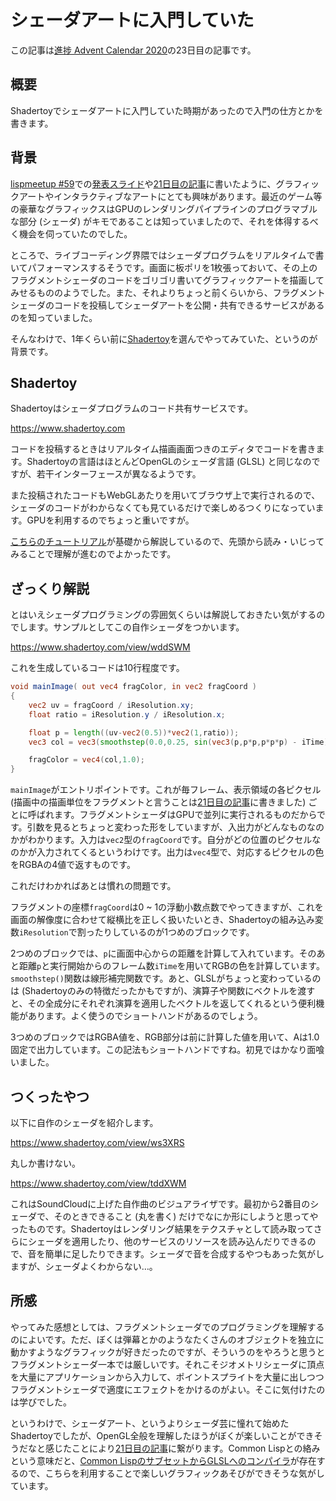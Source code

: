 # シェーダアートに入門していた

この記事は[進捗 Advent Calendar 2020](https://github.com/t-sin/shinchoku-advent-calendar-2020)の23日目の記事です。

## 概要

Shadertoyでシェーダアートに入門していた時期があったので入門の仕方とかを書きます。

## 背景

[lispmeetup #59](https://lisp.connpass.com/event/73796/)での[発表スライド](https://www.slideshare.net/t-sin/common-lisp-84288191)や[21日目の記事](2020-12-21.md)に書いたように、グラフィックアートやインタラクティブなアートにとても興味があります。最近のゲーム等の豪華なグラフィックスはGPUのレンダリングパイプラインのプログラマブルな部分 (シェーダ) がキモであることは知っていましたので、それを体得するべく機会を伺っていたのでした。

ところで、ライブコーディング界隈ではシェーダプログラムをリアルタイムで書いてパフォーマンスするそうです。画面に板ポリを1枚張っておいて、その上のフラグメントシェーダのコードをゴリゴリ書いてグラフィックアートを描画してみせるもののようでした。また、それよりちょっと前くらいから、フラグメントシェーダのコードを投稿してシェーダアートを公開・共有できるサービスがあるのを知っていました。

そんなわけで、1年くらい前に[Shadertoy](https://www.shadertoy.com/)を選んでやってみていた、というのが背景です。

## Shadertoy

Shadertoyはシェーダプログラムのコード共有サービスです。

https://www.shadertoy.com

コードを投稿するときはリアルタイム描画画面つきのエディタでコードを書きます。Shadertoyの言語はほとんどOpenGLのシェーダ言語 (GLSL) と同じなのですが、若干インターフェースが異なるようです。

また投稿されたコードもWebGLあたりを用いてブラウザ上で実行されるので、シェーダのコードがわからなくても見ているだけで楽しめるつくりになっています。GPUを利用するのでちょっと重いですが。

[こちらのチュートリアル](https://www.shadertoy.com/view/Md23DV)が基礎から解説しているので、先頭から読み・いじってみることで理解が進むのでよかったです。

## ざっくり解説

とはいえシェーダプログラミングの雰囲気くらいは解説しておきたい気がするのでします。サンプルとしてこの自作シェーダをつかいます。

https://www.shadertoy.com/view/wddSWM

これを生成しているコードは10行程度です。

```glsl
void mainImage( out vec4 fragColor, in vec2 fragCoord )
{
    vec2 uv = fragCoord / iResolution.xy;
    float ratio = iResolution.y / iResolution.x;

    float p = length((uv-vec2(0.5))*vec2(1,ratio));
    vec3 col = vec3(smoothstep(0.0,0.25, sin(vec3(p,p*p,p*p*p) - iTime)));

    fragColor = vec4(col,1.0);
}
```

`mainImage`がエントリポイントです。これが毎フレーム、表示領域の各ピクセル (描画中の描画単位をフラグメントと言うことは[21日目の記事](2020-12-21.md)に書きました) ごとに呼ばれます。フラグメントシェーダはGPUで並列に実行されるものだからです。引数を見るとちょっと変わった形をしていますが、入出力がどんなものなのかがわかります。入力は`vec2`型の`fragCoord`です。自分がどの位置のピクセルなのかが入力されてくるというわけです。出力は`vec4`型で、対応するピクセルの色をRGBAの4値で返すものです。

これだけわかればあとは慣れの問題です。

フラグメントの座標`fragCoord`は0 ~ 1の浮動小数点数でやってきますが、これを画面の解像度に合わせて縦横比を正しく扱いたいとき、Shadertoyの組み込み変数`iResolution`で割ったりしているのが1つめのブロックです。

2つめのブロックでは、`p`に画面中心からの距離を計算して入れています。そのあと距離`p`と実行開始からのフレーム数`iTime`を用いてRGBの色を計算しています。`smoothstep()`関数は線形補完関数です。あと、GLSLがちょっと変わっているのは (Shadertoyのみの特徴だったかもですが)、演算子や関数にベクトルを渡すと、その全成分にそれぞれ演算を適用したベクトルを返してくれるという便利機能があります。よく使うのでショートハンドがあるのでしょう。

3つめのブロックではRGBA値を、RGB部分は前に計算した値を用いて、Aは1.0固定で出力しています。この記法もショートハンドですね。初見ではかなり面喰いました。

## つくったやつ

以下に自作のシェーダを紹介します。

https://www.shadertoy.com/view/ws3XRS

丸しか書けない。

https://www.shadertoy.com/view/tddXWM

これはSoundCloudに上げた自作曲のビジュアライザです。最初から2番目のシェーダで、そのときできること (丸を書く) だけでなにか形にしようと思ってやったものです。Shadertoyはレンダリング結果をテクスチャとして読み取ってさらにシェーダを適用したり、他のサービスのリソースを読み込んだりできるので、音を簡単に足したりできます。シェーダで音を合成するやつもあった気がしますが、シェーダよくわからない…。

## 所感

やってみた感想としては、フラグメントシェーダでのプログラミングを理解するのによいです。ただ、ぼくは弾幕とかのようなたくさんのオブジェクトを独立に動かすようなグラフィックが好きだったのですが、そういうのをやろうと思うとフラグメントシェーダ一本では厳しいです。それこそジオメトリシェーダに頂点を大量にアプリケーションから入力して、ポイントスプライトを大量に出しつつフラグメントシェーダで適度にエフェクトをかけるのがよい。そこに気付けたのは学びでした。

というわけで、シェーダアート、というよりシェーダ芸に憧れて始めたShadertoyでしたが、OpenGL全般を理解したほうがぼくが楽しいことができそうだなと感じたことにより[21日目の記事](2020-12-21.md)に繋がります。Common Lispとの絡みという意味だと、[Common LispのサブセットからGLSLへのコンパイラ](https://github.com/cbaggers/varjo)が存在するので、こちらを利用することで楽しいグラフィックあそびができそうな気がしています。

